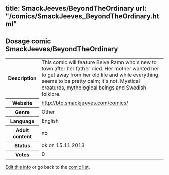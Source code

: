 title: SmackJeeves/BeyondTheOrdinary
url: "/comics/SmackJeeves_BeyondTheOrdinary.html"
---
Dosage comic SmackJeeves/BeyondTheOrdinary
-----------------------------------------

<p id="msg"></p>
<script type="text/javascript">
if (window.location.search === '?edit_info_mail=sent_ok') {
  var elem = document.getElementById("msg");
  elem.innerHTML = 'Edited information sucessfully sent for review, which is usually done daily. Thanks!';
  elem.className = 'ok';
}
</script>
<table class="comicinfo">
<tr>
<th>Description</th><td>This comic will feature Beive Ramn who's new to town after her father died. Her mother wanted her to get away from her old life and while everything seems to be pretty calm; it's not. Mystical creatures, mythological beings and Swedish folklore.</td>
</tr>
<tr>
<th>Website</th><td><a href="http://bto.smackjeeves.com/comics/">http://bto.smackjeeves.com/comics/</a></td>
</tr>
<tr>
<th>Genre</th><td>Other</td>
</tr>
<tr>
<th>Language</th><td>English</td>
</tr>
<tr>
<th>Adult content</th><td>no</td>
</tr>
<tr>
<th>Status</th><td>ok on 15.11.2013</td>
</tr>
<tr>
<th>Votes</th><td>0</td>
</tr>
</table>

[Edit this info](SmackJeeves_BeyondTheOrdinary_edit.html) or go back to the [comic list](../comic-index.html).
